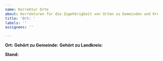 ```yaml
---
name: Korrektur Orte
about: Korrekturen für die Zugehörigkeit von Orten zu Gemeinden und Kreisen
title: 'Ort: '
labels: ''
assignees: ''

---
```


**Ort:** 
**Gehört zu Gemeinde:** 
**Gehört zu Landkreis:** 

**Stand:**

